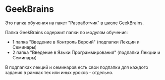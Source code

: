 # GeekBrains
Это папка обучения на пакет "Разработчик" в школе GeekBrains.

Папка GeekBrains содержит папки по модулям обучения:
- 1 папка "Введение в Контроль Версий" (подпапки Лекции и Семинары)
- 2 папка "Введение в Языки Программирования" (подпапки Лекции и Семинары)

В подпапках лекций и семинаров есть свои подпапки для каждого задания в рамках тех или иных уроков - отдельно.
